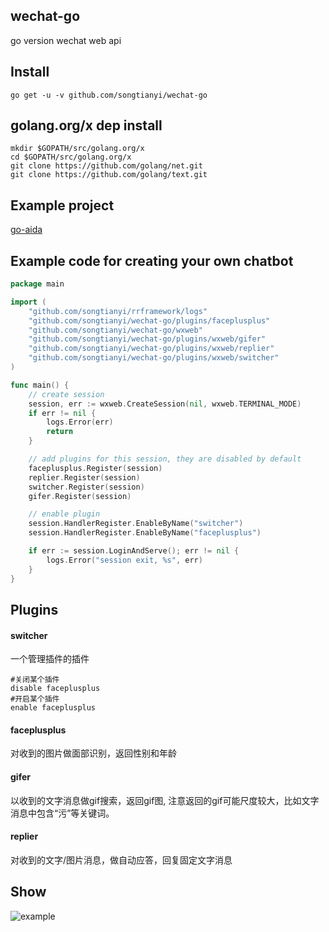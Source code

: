 ## wechat-go
go version wechat web api

## Install
	go get -u -v github.com/songtianyi/wechat-go

## golang.org/x dep install
	mkdir $GOPATH/src/golang.org/x
	cd $GOPATH/src/golang.org/x
	git clone https://github.com/golang/net.git
	git clone https://github.com/golang/text.git

## Example project
[go-aida](https://www.github.com/songtianyi/go-aida)

## Example code for creating your own chatbot
```go
package main

import (
	"github.com/songtianyi/rrframework/logs"
	"github.com/songtianyi/wechat-go/plugins/faceplusplus"
	"github.com/songtianyi/wechat-go/wxweb"
	"github.com/songtianyi/wechat-go/plugins/wxweb/gifer"
	"github.com/songtianyi/wechat-go/plugins/wxweb/replier"
	"github.com/songtianyi/wechat-go/plugins/wxweb/switcher"
)

func main() {
	// create session
	session, err := wxweb.CreateSession(nil, wxweb.TERMINAL_MODE)
	if err != nil {
		logs.Error(err)
		return
	}

	// add plugins for this session, they are disabled by default
	faceplusplus.Register(session)
	replier.Register(session)
	switcher.Register(session)
	gifer.Register(session)

	// enable plugin
	session.HandlerRegister.EnableByName("switcher")
	session.HandlerRegister.EnableByName("faceplusplus")

	if err := session.LoginAndServe(); err != nil {
		logs.Error("session exit, %s", err)
	}
}
```
## Plugins
#### switcher
一个管理插件的插件
```
#关闭某个插件
disable faceplusplus
#开启某个插件
enable faceplusplus
```
#### faceplusplus
对收到的图片做面部识别，返回性别和年龄
#### gifer
以收到的文字消息做gif搜索，返回gif图, 注意返回的gif可能尺度较大，比如文字消息中包含“污”等关键词。
#### replier
对收到的文字/图片消息，做自动应答，回复固定文字消息

## Show
![example](http://p1.bpimg.com/567571/374325070b2a9042.jpg)
